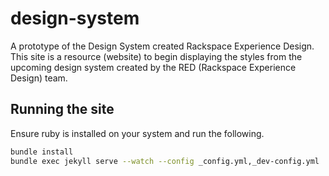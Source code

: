 # design-system
A prototype of the Design System created Rackspace Experience Design. This site is a resource (website) to begin displaying the styles from the upcoming design system created by the RED (Rackspace Experience Design) team.

## Running the site

Ensure ruby is installed on your system and run the following.

``` bash
bundle install
bundle exec jekyll serve --watch --config _config.yml,_dev-config.yml
```
